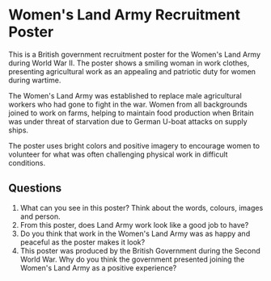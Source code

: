 # Women's Land Army Recruitment Poster

This is a British government recruitment poster for the Women's Land Army during World War II. The poster shows a smiling woman in work clothes, presenting agricultural work as an appealing and patriotic duty for women during wartime.

The Women's Land Army was established to replace male agricultural workers who had gone to fight in the war. Women from all backgrounds joined to work on farms, helping to maintain food production when Britain was under threat of starvation due to German U-boat attacks on supply ships.

The poster uses bright colors and positive imagery to encourage women to volunteer for what was often challenging physical work in difficult conditions.

## Questions

1. What can you see in this poster? Think about the words, colours, images and person.
2. From this poster, does Land Army work look like a good job to have?
3. Do you think that work in the Women's Land Army was as happy and peaceful as the poster makes it look?
4. This poster was produced by the British Government during the Second World War. Why do you think the government presented joining the Women's Land Army as a positive experience?
